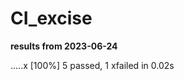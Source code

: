 # CI_excise

__results from 2023-06-24__

.....x                                                                   [100%]
5 passed, 1 xfailed in 0.02s
